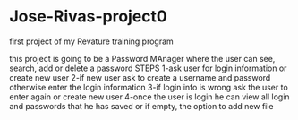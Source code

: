 # Jose-Rivas-project0
first project of my Revature training program

this project is going to be a Password MAnager where the user can see, search, add or delete a password
STEPS
1-ask user for login information or create new user
2-if new user ask to create a username and password otherwise enter the login information
3-if login info is wrong ask the user to enter again or create new user
4-once the user is login he can view all login and passwords that he has saved or if empty, the option to add new file


